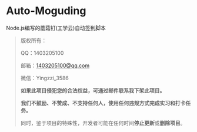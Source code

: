 # Auto-Moguding
Node.js编写的蘑菇钉(工学云)自动签到脚本
> 版权所有：
>
> QQ：1403205100
>
> 邮箱：1403205100@qq.com
>
> 微信：Yingzzi_3586
>
> 
>
> **如果此项目侵犯您的合法权益，可通过邮件联系我下架此项目。**
>
> **我们不鼓励、不赞成、不支持任何人，使用任何违规方式完成实习和打卡任务。**
>
> 同时，鉴于项目的特殊性，开发者可能在任何时间**停止更新**或**删除项目**。
